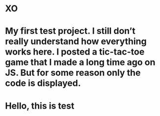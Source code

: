 # XO
# My first test project. I still don’t really understand how everything works here. I posted a tic-tac-toe game that I made a long time ago on JS. But for some reason only the code is displayed.
<h1>Hello, this is test</h1>
